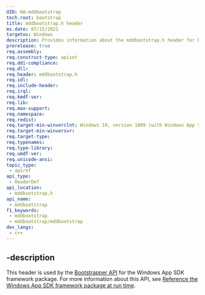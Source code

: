 ```yaml
---
UID: NA:mddbootstrap
tech.root: bootstrap
title: mddbootstrap.h header
ms.date: 07/15/2021 
targetos: Windows
description: Provides information about the mddbootstrap.h header for Dynamic Dependencies.
prerelease: true
req.assembly: 
req.construct-type: apiset
req.ddi-compliance: 
req.dll: 
req.header: mddbootstrap.h
req.idl: 
req.include-header: 
req.irql: 
req.kmdf-ver: 
req.lib: 
req.max-support: 
req.namespace: 
req.redist: 
req.target-min-winverclnt: Windows 10, version 1809 (with Windows App SDK 1.0 Preview 1 or later)
req.target-min-winversvr: 
req.target-type: 
req.typenames: 
req.type-library: 
req.umdf-ver: 
req.unicode-ansi: 
topic_type:
 - apiref
api_type:
 - HeaderDef
api_location:
 - mddbootstrap.h
api_name:
 - mddbootstrap
f1_keywords:
 - mddbootstrap
 - mddbootstrap/mddbootstrap
dev_langs:
 - c++
---
```


## -description

This header is used by the [Bootstrapper API](../_bootstrap/index.md) for the Windows App SDK framework package. For more information about this API, see [Reference the Windows App SDK framework package at run time](/windows/apps/windows-app-sdk/reference-framework-package-run-time).
